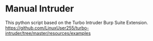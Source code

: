 # Manual Intruder

This python script based on the Turbo Intruder Burp Suite Extension. 
https://github.com/LinuxUser255/turbo-intruder/tree/master/resources/examples
